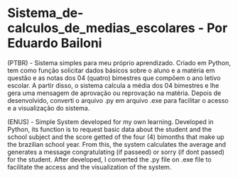 # Sistema_de-calculos_de_medias_escolares - Por Eduardo Bailoni
(PTBR) - Sistema simples para meu próprio aprendizado. Criado em Python, tem como função solicitar dados básicos sobre o aluno e a matéria em questão e as notas dos 04 (quatro) bimestres que compõem o ano letivo escolar. A partir disso, o sistema calcula a média dos 04 bimestres e lhe gera uma mensagem de aprovação ou reprovação na matéria. Depois de desenvolvido, converti o arquivo .py em arquivo .exe para facilitar o acesso e a visualização do sistema. 

(ENUS) - Simple System developed for my own learning. Developed in Python, its function is to request basic data about the student and the school subject and the score getted of the four (4) bimonths that make up the brazilian school year. From this, the system calculates the average and generates a message congratulating (if passeed) or sorry (if dont passed) for the student. After developed, I converted the .py file on .exe file to facilitate the access and the visualization of the system.

